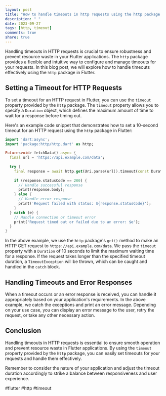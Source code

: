 ```yaml
---
layout: post
title: "How to handle timeouts in http requests using the http package in Flutter?"
description: " "
date: 2023-09-27
tags: [http, timeout]
comments: true
share: true
---
```


Handling timeouts in HTTP requests is crucial to ensure robustness and prevent resource waste in your Flutter applications. The `http` package provides a flexible and intuitive way to configure and manage timeouts for your requests. In this blog post, we will explore how to handle timeouts effectively using the `http` package in Flutter.

## Setting a Timeout for HTTP Requests

To set a timeout for an HTTP request in Flutter, you can use the `timeout` property provided by the `http` package. The `timeout` property allows you to specify a `Duration` object, which defines the maximum amount of time to wait for a response before timing out.

Here's an example code snippet that demonstrates how to set a 10-second timeout for an HTTP request using the `http` package in Flutter:

```dart
import 'dart:async';
import 'package:http/http.dart' as http;

Future<void> fetchData() async {
  final url = 'https://api.example.com/data';
  
  try {
    final response = await http.get(Uri.parse(url)).timeout(const Duration(seconds: 10));
    
    if (response.statusCode == 200) {
      // Handle successful response
      print(response.body);
    } else {
      // Handle error response
      print('Request failed with status: ${response.statusCode}');
    }
  } catch (e) {
    // Handle connection or timeout error
    print('Request timed out or failed due to an error: $e');
  }
}
```

In the above example, we use the `http` package's `get()` method to make an HTTP GET request to `https://api.example.com/data`. We pass the `timeout` property with a `Duration` of 10 seconds to limit the maximum waiting time for a response. If the request takes longer than the specified timeout duration, a `TimeoutException` will be thrown, which can be caught and handled in the `catch` block.

## Handling Timeouts and Error Responses

When a timeout occurs or an error response is received, you can handle it appropriately based on your application's requirements. In the above example, we catch the exceptions and print an error message. Depending on your use case, you can display an error message to the user, retry the request, or take any other necessary action.

## Conclusion

Handling timeouts in HTTP requests is essential to ensure smooth operation and prevent resource waste in Flutter applications. By using the `timeout` property provided by the `http` package, you can easily set timeouts for your requests and handle them effectively.

Remember to consider the nature of your application and adjust the timeout duration accordingly to strike a balance between responsiveness and user experience.

#flutter #http #timeout